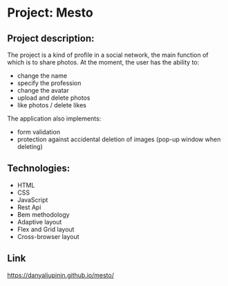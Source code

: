 # Project: Mesto

## Project description:
The project is a kind of profile in a social network, the main function of which is to share photos. At the moment, the user has the ability to:
- change the name 
- specify the profession
- change the avatar
- upload and delete photos
- like photos / delete likes

The application also implements: 

- form validation
- protection against accidental deletion of images (pop-up window when deleting)

## Technologies:
- HTML
- CSS
- JavaScript
- Rest Api
- Bem methodology
- Adaptive layout
- Flex and Grid layout
- Cross-browser layout 

## Link ##
https://danyaliupinin.github.io/mesto/

